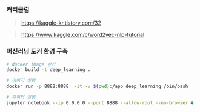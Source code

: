 ### 커리큘럼
> https://kaggle-kr.tistory.com/32

> https://www.kaggle.com/c/word2vec-nlp-tutorial

### 머신러닝 도커 환경 구축

```bash
# docker image 받기
docker build -t deep_learning .

# 이미지 실행
docker run -p 8888:8888  -it -v $(pwd):/app deep_learning /bin/bash

# 쥬피터 실행
jupyter notebook --ip 0.0.0.0 --port 8888 --allow-root --no-browser &
```
